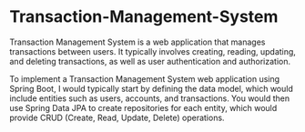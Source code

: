 # Transaction-Management-System

Transaction Management System is a web application that manages transactions between users. It 
typically involves creating, reading, updating, and deleting transactions, as well as user 
authentication and authorization.

To implement a Transaction Management System web application using Spring Boot, I would typically 
start by defining the data model, which would include entities such as users, accounts, and transactions. 
You would then use Spring Data JPA to create repositories for each entity, which would provide 
CRUD (Create, Read, Update, Delete) operations. 





